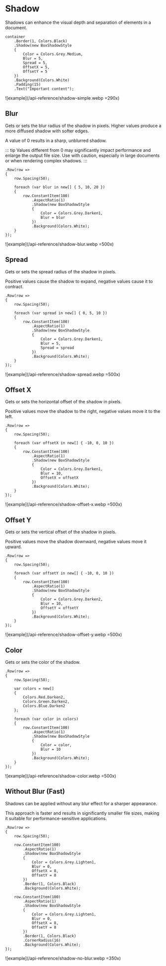 # Shadow

Shadows can enhance the visual depth and separation of elements in a document.

```c#{3-10}
container
    .Border(1, Colors.Black)
    .Shadow(new BoxShadowStyle
    {
        Color = Colors.Grey.Medium, 
        Blur = 5, 
        Spread = 5,
        OffsetX = 5, 
        OffsetY = 5
    })
    .Background(Colors.White)
    .Padding(15)
    .Text("Important content");
```

![example](/api-reference/shadow-simple.webp =290x)


## Blur

Gets or sets the blur radius of the shadow in pixels.
Higher values produce a more diffused shadow with softer edges.

A value of 0 results in a sharp, unblurred shadow.

::: tip
Values different from 0 may significantly impact performance and enlarge the output file size.
Use with caution, especially in large documents or when rendering complex shadows.
:::

```c#{12}
.Row(row =>
{
    row.Spacing(50);

    foreach (var blur in new[] { 5, 10, 20 })
    {
        row.ConstantItem(100)
            .AspectRatio(1)
            .Shadow(new BoxShadowStyle
            {
                Color = Colors.Grey.Darken1,
                Blur = blur
            })
            .Background(Colors.White);
    }
});
```

![example](/api-reference/shadow-blur.webp =500x)


## Spread

Gets or sets the spread radius of the shadow in pixels.

Positive values cause the shadow to expand, negative values cause it to contract.

```c#{13}
.Row(row =>
{
    row.Spacing(50);

    foreach (var spread in new[] { 0, 5, 10 })
    {
        row.ConstantItem(100)
            .AspectRatio(1)
            .Shadow(new BoxShadowStyle
            {
                Color = Colors.Grey.Darken1,
                Blur = 5,
                Spread = spread
            })
            .Background(Colors.White);
    }
});
```

![example](/api-reference/shadow-spread.webp =500x)


## Offset X

Gets or sets the horizontal offset of the shadow in pixels.

Positive values move the shadow to the right, negative values move it to the left.

```c#{13}
.Row(row =>
{
    row.Spacing(50);
    
    foreach (var offsetX in new[] { -10, 0, 10 })
    {
        row.ConstantItem(100)
            .AspectRatio(1)
            .Shadow(new BoxShadowStyle
            {
                Color = Colors.Grey.Darken1,
                Blur = 10,
                OffsetX = offsetX
            })
            .Background(Colors.White);
    }
});
```

![example](/api-reference/shadow-offset-x.webp =500x)


## Offset Y

Gets or sets the vertical offset of the shadow in pixels.

Positive values move the shadow downward, negative values move it upward.

```c#{13}
.Row(row =>
{
    row.Spacing(50);
    
    foreach (var offsetY in new[] { -10, 0, 10 })
    {
        row.ConstantItem(100)
            .AspectRatio(1)
            .Shadow(new BoxShadowStyle
            {
                Color = Colors.Grey.Darken2,
                Blur = 10,
                OffsetY = offsetY
            })
            .Background(Colors.White);
    }
});
```

![example](/api-reference/shadow-offset-y.webp =500x)


## Color

Gets or sets the color of the shadow.

```c#{18}
.Row(row =>
{
    row.Spacing(50);
    
    var colors = new[]
    {
        Colors.Red.Darken2,
        Colors.Green.Darken2,
        Colors.Blue.Darken2
    };
    
    foreach (var color in colors)
    {
        row.ConstantItem(100)
            .AspectRatio(1)
            .Shadow(new BoxShadowStyle
            {
                Color = color,
                Blur = 10
            })
            .Background(Colors.White);
    }
});
```

![example](/api-reference/shadow-color.webp =500x)


## Without Blur (Fast)

Shadows can be applied without any blur effect for a sharper appearance.

This approach is faster and results in significantly smaller file sizes, making it suitable for performance-sensitive applications.

```c#{10,22}
.Row(row =>
{
    row.Spacing(50);

    row.ConstantItem(100)
        .AspectRatio(1)
        .Shadow(new BoxShadowStyle
        {
            Color = Colors.Grey.Lighten1,
            Blur = 0, 
            OffsetX = 8,
            OffsetY = 8
        })
        .Border(1, Colors.Black)
        .Background(Colors.White);
    
    row.ConstantItem(100)
        .AspectRatio(1)
        .Shadow(new BoxShadowStyle
        {
            Color = Colors.Grey.Lighten1,
            Blur = 0,
            OffsetX = 8,
            OffsetY = 8
        })
        .Border(1, Colors.Black)
        .CornerRadius(16)
        .Background(Colors.White);
});
```

![example](/api-reference/shadow-no-blur.webp =350x)